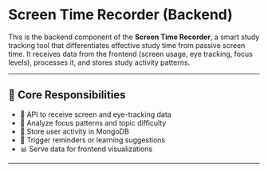 # Screen Time Recorder (Backend)

This is the backend component of the **Screen Time Recorder**, a smart study tracking tool that differentiates effective study time from passive screen time. It receives data from the frontend (screen usage, eye tracking, focus levels), processes it, and stores study activity patterns.

---

## 🧠 Core Responsibilities

- 🔌 API to receive screen and eye-tracking data
- 🧮 Analyze focus patterns and topic difficulty
- 💾 Store user activity in MongoDB
- 🔔 Trigger reminders or learning suggestions
- 📊 Serve data for frontend visualizations

---

